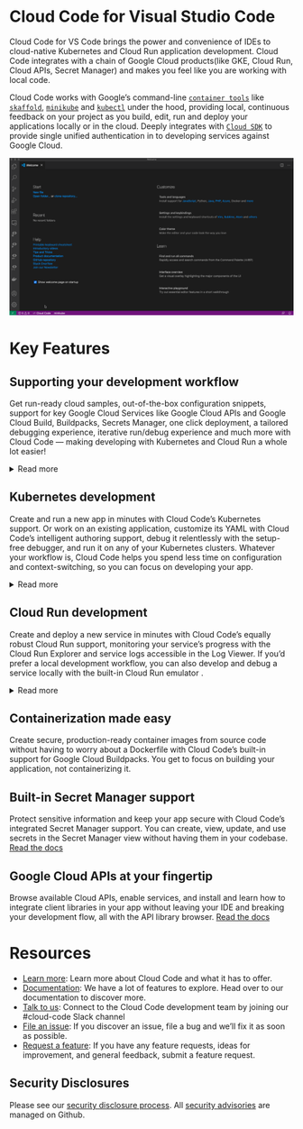 # Cloud Code for Visual Studio Code

Cloud Code for VS Code brings the power and convenience of IDEs to cloud-native Kubernetes and Cloud Run application development. Cloud Code integrates with a chain of Google Cloud products(like GKE, Cloud Run, Cloud APIs, Secret Manager) and makes you feel like you are working with local code. 

Cloud Code works with Google’s command-line [`container tools`](https://github.com/GoogleContainerTools) like [`skaffold`](https://skaffold.dev/), [`minikube`](https://minikube.sigs.k8s.io/docs/) and [`kubectl`](https://kubernetes.io/docs/tasks/tools/install-kubectl/) under the hood, providing local, continuous feedback on your project as you build, edit, run and deploy your applications locally or in the cloud. Deeply integrates with [`Cloud SDK`](https://cloud.google.com/sdk) to provide single unified authentication in to developing services against Google Cloud.

![E2E workflow](https://github.com/GoogleCloudPlatform/cloud-code-vscode/raw/master/images/cloud-code-quick-deploy.gif)

# Key Features

## Supporting your development workflow

Get run-ready cloud samples, out-of-the-box configuration snippets, support for key Google Cloud Services like Google Cloud APIs and Google Cloud Build, Buildpacks, Secrets Manager, one click deployment, a tailored debugging experience, iterative run/debug experience and much more with Cloud Code — making developing with Kubernetes and Cloud Run a whole lot easier!

<details>
  <summary>Read more</summary>

  ### Highlights:
  - Pick your preferred language with Cloud Code’s support for Go, Java, Node.js, Python, .NET Core app development.
  - Get straight to developing with Cloud Code’s simplified authentication workflow that uses your Google Cloud credentials.
  - Monitor your app with streaming logs and customize the output with additional filters to produce results meaningful to you.
</details>

## Kubernetes development

Create and run a new app in minutes with Cloud Code’s Kubernetes support. Or work on an existing application, customize its YAML with Cloud Code’s intelligent authoring support, debug it relentlessly with the setup-free debugger, and run it on any of your Kubernetes clusters. Whatever your workflow is, Cloud Code helps you spend less time on configuration and context-switching, so you can focus on developing your app.

<details>
  <summary>Read more</summary>

  ### Highlights:
  - Get started with built-in ready-to-run starter Kubernetes apps for your favorite languages and frameworks. [Read the docs](https://cloud.google.com/code/docs/vscode/creating-an-application)
  - Maintain an efficient development workflow with Cloud Code’s rapid edit, package, and deploy to cluster loop; see your edits reflected in your app in real-time! [Read the docs](https://cloud.google.com/code/docs/vscode/running-an-application)
  - Browse and manage your  Kubernetes resources from within your IDE with the Kubernetes Explorer. Just right-click and select an available action for your resource, no complex CLI commands necessary. [Read the docs](https://cloud.google.com/code/docs/vscode/using-the-kubernetes-explorer)
  - Create a remote Kubernetes cluster with Google Kubernetes Engine, EKS, or AKS, or work with a local cluster, either the integrated minikube cluster or a Docker Desktop local cluster, to run your app. [Read the docs](https://cloud.google.com/code/docs/vscode/adding-a-cluster)
  - Set breakpoints, inspect variables, and perform other debugging tasks with integrated debugging support and without having to manually set up configuration. [Read the docs](https://cloud.google.com/code/docs/vscode/debug)
  - Make easy work of setting up and customizing Kubernetes configuration files with Cloud Code’s YAML authoring assistance with out-of-the-box solutions for common schema, support for Custom Resources (CRDs) like Istio and Knative, smart completions, syntax coloring, documentation on hover, and linting support. [Read the docs](https://cloud.google.com/code/docs/vscode/yaml-editing)
</details>

## Cloud Run development

Create and deploy a new service in minutes with Cloud Code’s equally robust Cloud Run support, monitoring your service’s progress with the Cloud Run Explorer and service logs accessible in the Log Viewer. If you’d prefer a local development workflow, you can also develop and debug a service locally with the built-in Cloud Run emulator .

<details>
  <summary>Read more</summary>

  ### Highlights:
  - Deploy a service to Cloud Run, customizing your deployment platform and build settings along the way, from within your IDE. [Read the docs](https://cloud.google.com/code/docs/vscode/deploying-a-cloud-run-app)
  - Locally debug your service via the Cloud Run emulator and perform tasks you normally do when debugging local code as you develop your app. With Cloud Code’s fast iterative development, you can automatically redeploy changes to the emulator as you make them. [Read the docs](https://cloud.google.com/code/docs/vscode/debugging-a-cloud-run-app)
  - Monitor the status of your Cloud Run services as well as their revisions and essential properties with the Cloud Run Explorer. [Read the docs](https://cloud.google.com/code/docs/vscode/cloud-run-explorer)
</details>

## Containerization made easy
Create secure, production-ready container images from source code without having to worry about a Dockerfile with Cloud Code’s built-in support for Google Cloud Buildpacks. You get to focus on building your application, not containerizing it. 

## Built-in Secret Manager support
Protect sensitive information and keep your app secure with Cloud Code’s integrated Secret Manager support. You can create, view, update, and use secrets in the Secret Manager view without having them in your codebase. [Read the docs](https://cloud.google.com/code/docs/vscode/secret-manager)

## Google Cloud APIs at your fingertip
Browse available Cloud APIs, enable services, and install and learn how to integrate client libraries in your app without leaving your IDE and breaking your development flow, all with the API library browser. [Read the docs](https://cloud.google.com/code/docs/vscode/client-libraries)

# Resources

- [Learn more](https://cloud.google.com/code): Learn more about Cloud Code and what it has to offer.
- [Documentation](https://cloud.google.com/code/docs/vscode): We have a lot of features to explore. Head over to our documentation to discover more.
- [Talk to us](https://join.slack.com/t/googlecloud-community/shared_invite/zt-erdf4ity-8ZMUQ18DYV~5hkbZ~gCswg): Connect to the Cloud Code development team by joining our #cloud-code Slack channel
- [File an issue](https://github.com/GoogleCloudPlatform/cloud-code-vscode/issues/new?assignees=&labels=&template=bug_report.md&title=): If you discover an issue, file a bug and we’ll fix it as soon as possible.
- [Request a feature](https://github.com/GoogleCloudPlatform/cloud-code-vscode/issues/new?assignees=&labels=enhancement&template=feature_request.md&title=): If you have any feature requests, ideas for improvement, and general feedback, submit a feature request.

## Security Disclosures

Please see our [security disclosure process](SECURITY.md).  All [security advisories](https://github.com/GoogleCloudPlatform/cloud-code-vscode/security/advisories) are managed on Github.
